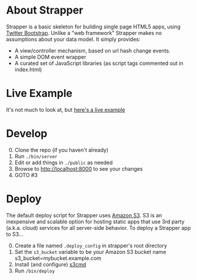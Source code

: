 # About Strapper 

Strapper is a basic skeleton for building single page HTML5 apps, using [Twitter Bootstrap](http://twitter.github.io/bootstrap). Unlike a "web framework" Strapper makes no assumptions about your data model. It simply provides:

* A view/controller mechanism, based on url hash change events.
* A simple DOM event wrapper
* A curated set of JavaScript libraries (as script tags commented out in index.html)

# Live Example

It's not much to look at, but [here's a live example](http://home.benrady.com)

# Develop

0. Clone the repo (if you haven't already)
0. Run `./bin/server`
0. Edit or add things in `./public` as needed
0. Browse to [http://localhost:8000](http://localhost:8000) to see your changes
0. GOTO #3


# Deploy
The default deploy script for Strapper uses [Amazon S3](http://docs.aws.amazon.com/AmazonS3/latest/dev/WebsiteHosting.html). S3 is an inexpensive and scalable option for hosting static apps that use 3rd party (a.k.a. cloud) services for all server-side behavior. To deploy a Strapper app to S3...

0. Create a file named `.deploy_config` in strapper's root directory
0. Set the `s3_bucket` variable to be your Amazon S3 bucket name 
        s3_bucket=mybucket.example.com
0. Install (and configure) [s3cmd](http://s3tools.org/s3cmd)
0. Run `/bin/deploy`
